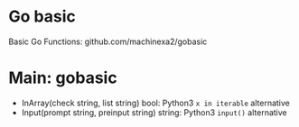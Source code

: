 # Go basic
Basic Go Functions: github.com/machinexa2/gobasic

# Main: gobasic
* InArray(check string, list string) bool: Python3 `x in iterable` alternative
* Input(prompt string, preinput string) string: Python3 `input()` alternative


